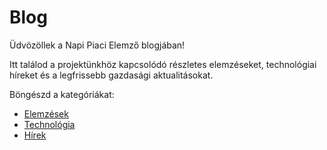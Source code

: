 # Blog

Üdvözöllek a Napi Piaci Elemző blogjában!

Itt találod a projektünkhöz kapcsolódó részletes elemzéseket, technológiai híreket és a legfrissebb gazdasági aktualitásokat.

Böngészd a kategóriákat:
- [Elemzések](elemzesek/)
- [Technológia](technologia/)
- [Hírek](hirek/)